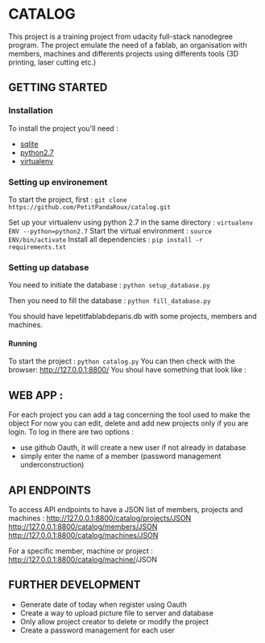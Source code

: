 # CATALOG

This project is a training project from udacity full-stack nanodegree program. 
The project emulate the need of a fablab, an organisation with members, machines and differents projects using differents tools (3D printing, laser cutting etc.)

## GETTING STARTED

### Installation

To install the project you'll need :
* [sqlite](https://sqlite.org/download.html)
* [python2.7](https://www.python.org/downloads/) 
* [virtualenv](https://virtualenv.pypa.io/en/latest/)

### Setting up environement

To start the project, first :
`git clone https://github.com/PetitPandaRoux/catalog.git`

Set up your virtualenv using python 2.7 in the same directory :
`virtualenv ENV --python=python2.7`
Start the virtual environment :
`source ENV/bin/activate`
Install all dependencies :
`pip install -r requirements.txt`

### Setting up database
You need to initiate the database :
`python setup_database.py`

Then you need to fill the database :
`python fill_database.py`

You should have lepetitfablabdeparis.db with some projects, members and machines.

#### Running
To start the project :
`python catalog.py`
You can then check with the browser: http://127.0.0.1:8800/
You shoul have something that look like :


## WEB APP :

For each project you can add a tag concerning the tool used to make the object
For now you can edit, delete and add new projects only if you are login.
To log in there are two options : 
- use github Oauth, it will create a new user if not already in database
- simply enter the name of a member (password management underconstruction)

## API ENDPOINTS

To access API endpoints to have a JSON list of members, projects and machines :
http://127.0.0.1:8800/catalog/projects/JSON
http://127.0.0.1:8800/catalog/members/JSON
http://127.0.0.1:8800/catalog/machines/JSON

For a specific member, machine or project :
http://127.0.0.1:8800/catalog/machine/<id>/JSON


## FURTHER DEVELOPMENT
- Generate date of today when register using Oauth
- Create a way to upload picture file to server and database
- Only allow project creator to delete or modify the project
- Create a password management for each user
